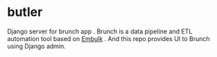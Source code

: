 # butler
Django server for brunch app
.
Brunch is a data pipeline and ETL automation tool based on [Embulk](http://www.embulk.org/)
.
And this repo provides UI to Brunch using Django admin.
